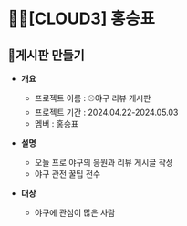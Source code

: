 # 🧑‍💻[CLOUD3] 홍승표

## 📌게시판 만들기

- **개요**
  - 프로젝트 이름 : ⚾야구 리뷰 게시판
  - 프로젝트 기간 : 2024.04.22-2024.05.03
  - 멤버 : 홍승표
  
- **설명**
  - 오늘 프로 야구의 응원과 리뷰 게시글 작성
  - 야구 관전 꿀팁 전수
  
- **대상**
  - 야구에 관심이 많은 사람